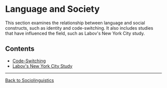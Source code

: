 # Language and Society

This section examines the relationship between language and social constructs, such as identity and code-switching. It also includes studies that have influenced the field, such as Labov's New York City study.

## Contents
- [Code-Switching](Code-Switching.md)
- [Labov's New York City Study](Labov's-New-York-City-Study.md)

---

[Back to Sociolinguistics](../README.md)
